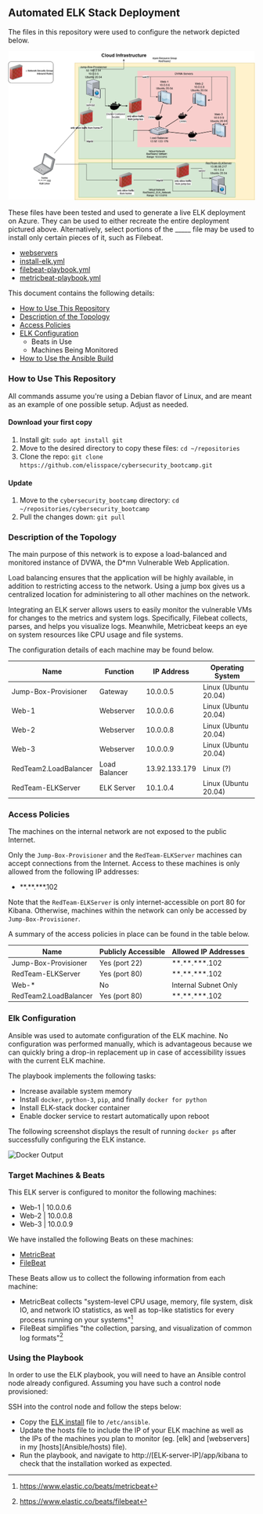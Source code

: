 ## Automated ELK Stack Deployment

The files in this repository were used to configure the network depicted below.

![ELK Stack](Diagrams/ELKStack-Azure-Cloud.png)

These files have been tested and used to generate a live ELK deployment on Azure. They can be used to either recreate the entire deployment pictured above. Alternatively, select portions of the _____ file may be used to install only certain pieces of it, such as Filebeat.

- [webservers](Ansible/webservers.yml)
- [install-elk.yml](Ansible/install-elk.yml)
- [filebeat-playbook.yml](Ansible/beats/filebeat-playbook.yml)
- [metricbeat-playbook.yml](Ansible/beats/metricbeat-playbook.yml)

This document contains the following details:
- [How to Use This Repository](#how-to-use-this-repository)
- [Description of the Topology](#description-of-the-topology)
- [Access Policies](#access-policies)
- [ELK Configuration](#elk-configuration)
  - Beats in Use
  - Machines Being Monitored
- [How to Use the Ansible Build](#using-the-playbook)

### How to Use This Repository

All commands assume you're using a Debian flavor of Linux, and are meant as an example of one possible setup. Adjust as needed.

#### Download your first copy
1. Install git:
```sudo apt install git```
2. Move to the desired directory to copy these files:
```cd ~/repositories```
3. Clone the repo:
```git clone https://github.com/elisspace/cybersecurity_bootcamp.git```

#### Update 
1. Move to the `cybersecurity_bootcamp` directory:
```cd ~/repositories/cybersecurity_bootcamp```
2. Pull the changes down:
```git pull```

### Description of the Topology

The main purpose of this network is to expose a load-balanced and monitored instance of DVWA, the D*mn Vulnerable Web Application.

Load balancing ensures that the application will be highly available, in addition to restricting access to the network. Using a jump box gives us a centralized location for administering to all other machines on the network.

Integrating an ELK server allows users to easily monitor the vulnerable VMs for changes to the metrics and system logs. Specifically, Filebeat collects, parses, and helps you visualize logs. Meanwhile, Metricbeat keeps an eye on system resources like CPU usage and file systems. 

The configuration details of each machine may be found below.

| Name     | Function | IP Address | Operating System |
|----------|----------|------------|------------------|
| Jump-Box-Provisioner | Gateway  | 10.0.0.5   | Linux (Ubuntu 20.04)  |
| Web-1     | Webserver         | 10.0.0.6  | Linux (Ubuntu 20.04)  |
| Web-2     | Webserver         | 10.0.0.8  | Linux (Ubuntu 20.04)  |
| Web-3     | Webserver         | 10.0.0.9  | Linux (Ubuntu 20.04)  |
| RedTeam2.LoadBalancer |  Load Balancer | 13.92.133.179  | Linux (?) |
| RedTeam-ELKServer   | ELK Server | 10.1.0.4 | Linux (Ubuntu 20.04)  |

### Access Policies

The machines on the internal network are not exposed to the public Internet. 

Only the `Jump-Box-Provisioner` and the `RedTeam-ELKServer` machines can accept connections from the Internet. Access to these machines is only allowed from the following IP addresses:
- \*\*.\*\*.\*\*\*.102 

Note that the `RedTeam-ELKServer` is only internet-accessible on port 80 for Kibana. Otherwise, machines within the network can only be accessed by `Jump-Box-Provisioner`. 

A summary of the access policies in place can be found in the table below.

| Name                  | Publicly Accessible | Allowed IP Addresses |
|-----------------------|---------------------|----------------------|
| Jump-Box-Provisioner  | Yes (port 22)       | \*\*.\*\*.\*\*\*.102 |
| RedTeam-ELKServer     | Yes (port 80)       | \*\*.\*\*.\*\*\*.102 |
| Web-*                 | No                  | Internal Subnet Only |
| RedTeam2.LoadBalancer | Yes (port 80)       | \*\*.\*\*.\*\*\*.102 |

### Elk Configuration

Ansible was used to automate configuration of the ELK machine. No configuration was performed manually, which is advantageous because we can quickly bring a drop-in replacement up in case of accessibility issues with the current ELK machine. 

The playbook implements the following tasks:
- Increase available system memory
- Install `docker`, `python-3`, `pip`, and finally `docker for python`
- Install ELK-stack docker container
- Enable docker service to restart automatically upon reboot

The following screenshot displays the result of running `docker ps` after successfully configuring the ELK instance.

![Docker Output](Images/docker_ps_output.png)

### Target Machines & Beats
This ELK server is configured to monitor the following machines:
- Web-1 | 10.0.0.6 
- Web-2 | 10.0.0.8 
- Web-3 | 10.0.0.9

We have installed the following Beats on these machines:
- [MetricBeat](https://www.elastic.co/beats/metricbeat)
- [FileBeat](https://www.elastic.co/beats/filebeat)

These Beats allow us to collect the following information from each machine:
- MetricBeat collects "system-level CPU usage, memory, file system, disk IO, and network IO statistics, as well as top-like statistics for every process running on your systems"[^1]
- FileBeat simplifies "the collection, parsing, and visualization of common log formats"[^2]

### Using the Playbook
In order to use the ELK playbook, you will need to have an Ansible control node already configured. Assuming you have such a control node provisioned: 

SSH into the control node and follow the steps below:
- Copy the [ELK install](Ansible/install-elk.yml) file to `/etc/ansible`.
- Update the hosts file to include the IP of your ELK machine as well as the IPs of the machines you plan to monitor (eg. \[elk\] and \[webservers\] in my \[hosts\](Ansible/hosts) file). 
- Run the playbook, and navigate to http://\[ELK-server-IP\]/app/kibana to check that the installation worked as expected.

[^1]: https://www.elastic.co/beats/metricbeat
[^2]: https://www.elastic.co/beats/filebeat